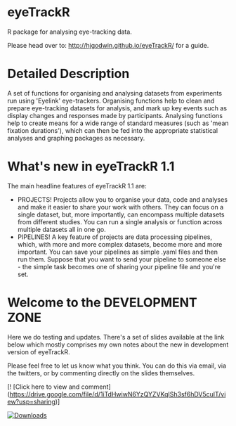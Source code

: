 # eyeTrackR

R package for analysing eye-tracking data. 

Please head over to: http://hjgodwin.github.io/eyeTrackR/ for a guide.

# Detailed Description

A set of functions for organising and analysing datasets from experiments run using 'Eyelink' eye-trackers. Organising functions help to clean and prepare eye-tracking datasets for analysis, and mark up key events such as display changes and responses made by participants. Analysing functions help to create means for a wide range of standard measures (such as 'mean fixation durations'), which can then be fed into the appropriate statistical analyses and graphing packages as necessary.

# What's new in eyeTrackR 1.1

The main headline features of eyeTrackR 1.1 are:
- PROJECTS! Projects allow you to organise your data, code and analyses and make it easier to share your work with others. They can focus on a single dataset, but, more importantly, can encompass multiple datasets from different studies. You can run a single analysis or function across multiple datasets all in one go.
- PIPELINES! A key feature of projects are data processing pipelines, which, with more and more complex datasets, become more and more important. You can save your pipelines as simple .yaml files and then run them. Suppose that you want to send your pipeline to someone else - the simple task becomes one of sharing your pipeline file and you're set.

# Welcome to the DEVELOPMENT ZONE

Here we do testing and updates. There's a set of slides available at the link below which mostly comprises my own notes about the new in development version of eyeTrackR.

Please feel free to let us know what you think. You can do this via email, via the twitters, or by commenting directly on the slides themselves.

[! [Click here to view and comment] (https://drive.google.com/file/d/1iTdHwiwN6YzQYZVKqISh3sf6hDV5culT/view?usp=sharing)]

[![Downloads ](https://cranlogs.r-pkg.org/badges/grand-total/eyeTrackR)](https://cran.r-project.org/package=eyeTrackR)
